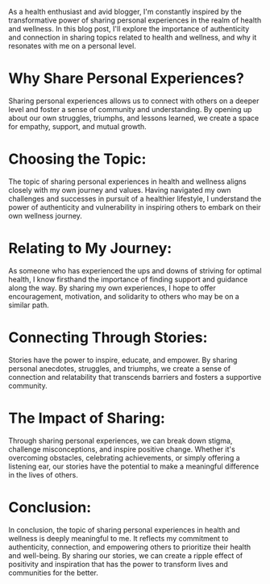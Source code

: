 As a health enthusiast and avid blogger, I'm constantly inspired by the transformative power of sharing personal experiences in the realm of health and wellness. In this blog post, I'll explore the importance of authenticity and connection in sharing topics related to health and wellness, and why it resonates with me on a personal level.

# Why Share Personal Experiences?

Sharing personal experiences allows us to connect with others on a deeper level and foster a sense of community and understanding. By opening up about our own struggles, triumphs, and lessons learned, we create a space for empathy, support, and mutual growth.

# Choosing the Topic:

The topic of sharing personal experiences in health and wellness aligns closely with my own journey and values. Having navigated my own challenges and successes in pursuit of a healthier lifestyle, I understand the power of authenticity and vulnerability in inspiring others to embark on their own wellness journey.

# Relating to My Journey:

As someone who has experienced the ups and downs of striving for optimal health, I know firsthand the importance of finding support and guidance along the way. By sharing my own experiences, I hope to offer encouragement, motivation, and solidarity to others who may be on a similar path.

# Connecting Through Stories:

Stories have the power to inspire, educate, and empower. By sharing personal anecdotes, struggles, and triumphs, we create a sense of connection and relatability that transcends barriers and fosters a supportive community.

# The Impact of Sharing:

Through sharing personal experiences, we can break down stigma, challenge misconceptions, and inspire positive change. Whether it's overcoming obstacles, celebrating achievements, or simply offering a listening ear, our stories have the potential to make a meaningful difference in the lives of others.

# Conclusion:

In conclusion, the topic of sharing personal experiences in health and wellness is deeply meaningful to me. It reflects my commitment to authenticity, connection, and empowering others to prioritize their health and well-being. By sharing our stories, we can create a ripple effect of positivity and inspiration that has the power to transform lives and communities for the better.
